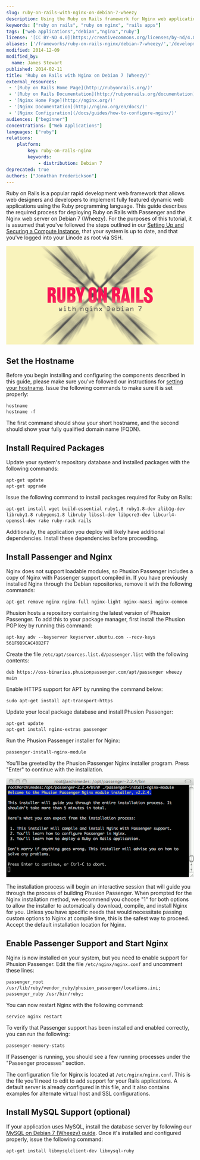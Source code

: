```yaml
---
slug: ruby-on-rails-with-nginx-on-debian-7-wheezy
description: Using the Ruby on Rails framework for Nginx web applications on Debian 7
keywords: ["ruby on rails", "ruby on nginx", "rails apps"]
tags: ["web applications","debian","nginx","ruby"]
license: '[CC BY-ND 4.0](https://creativecommons.org/licenses/by-nd/4.0)'
aliases: ['/frameworks/ruby-on-rails-nginx/debian-7-wheezy/','/development/ror/ruby-on-rails-with-nginx-on-debian-7-wheezy/','/websites/ror/ruby-on-rails-with-nginx-on-debian-7-wheezy/']
modified: 2014-12-09
modified_by:
  name: James Stewart
published: 2014-02-11
title: 'Ruby on Rails with Nginx on Debian 7 (Wheezy)'
external_resources:
 - '[Ruby on Rails Home Page](http://rubyonrails.org/)'
 - '[Ruby on Rails Documentation](http://rubyonrails.org/documentation)'
 - '[Nginx Home Page](http://nginx.org/)'
 - '[Nginx Documentation](http://nginx.org/en/docs/)'
 - '[Nginx Configuration](/docs/guides/how-to-configure-nginx/)'
audiences: ["beginner"]
concentrations: ["Web Applications"]
languages: ["ruby"]
relations:
    platform:
        key: ruby-on-rails-nginx
        keywords:
            - distribution: Debian 7
deprecated: true
authors: ["Jonathan Frederickson"]
---
```


Ruby on Rails is a popular rapid development web framework that allows web designers and developers to implement fully featured dynamic web applications using the Ruby programming language. This guide describes the required process for deploying Ruby on Rails with Passenger and the Nginx web server on Debian 7 (Wheezy). For the purposes of this tutorial, it is assumed that you've followed the steps outlined in our [Setting Up and Securing a Compute Instance](/docs/products/compute/compute-instances/guides/set-up-and-secure/), that your system is up to date, and that you've logged into your Linode as root via SSH.

![Using the Ruby on Rails framework for Nginx web applications on Debian 7](ruby_on_rails_with_nginx_debian_7_smg.png "Using the Ruby on Rails framework for Nginx web applications on Debian 7")

## Set the Hostname

Before you begin installing and configuring the components described in this guide, please make sure you've followed our instructions for [setting your hostname](/docs/products/platform/get-started/#setting-the-hostname). Issue the following commands to make sure it is set properly:

    hostname
    hostname -f

The first command should show your short hostname, and the second should show your fully qualified domain name (FQDN).

## Install Required Packages

Update your system's repository database and installed packages with the following commands:

    apt-get update
    apt-get upgrade

Issue the following command to install packages required for Ruby on Rails:

    apt-get install wget build-essential ruby1.8 ruby1.8-dev zlib1g-dev libruby1.8 rubygems1.8 libruby libssl-dev libpcre3-dev libcurl4-openssl-dev rake ruby-rack rails

Additionally, the application you deploy will likely have additional dependencies. Install these dependencies before proceeding.

## Install Passenger and Nginx

Nginx does not support loadable modules, so Phusion Passenger includes a copy of Nginx with Passenger support compiled in. If you have previously installed Nginx through the Debian repositories, remove it with the following commands:

    apt-get remove nginx nginx-full nginx-light nginx-naxsi nginx-common

Phusion hosts a repository containing the latest version of Phusion Passenger. To add this to your package manager, first install the Phusion PGP key by running this command:

    apt-key adv --keyserver keyserver.ubuntu.com --recv-keys 561F9B9CAC40B2F7

Create the file `/etc/apt/sources.list.d/passenger.list` with the following contents:

    deb https://oss-binaries.phusionpassenger.com/apt/passenger wheezy main

Enable HTTPS support for APT by running the command below:

    sudo apt-get install apt-transport-https

Update your local package database and install Phusion Passenger:

    apt-get update
    apt-get install nginx-extras passenger

Run the Phusion Passenger installer for Nginx:

    passenger-install-nginx-module

You'll be greeted by the Phusion Passenger Nginx installer program. Press "Enter" to continue with the installation.

![Phusion Passenger nginx installer program running on Debian 7 (Wheezy).](351-01-passenger-nginx-installer.png)

The installation process will begin an interactive session that will guide you through the process of building Phusion Passenger. When prompted for the Nginx installation method, we recommend you choose "1" for both options to allow the installer to automatically download, compile, and install Nginx for you. Unless you have specific needs that would necessitate passing custom options to Nginx at compile time, this is the safest way to proceed. Accept the default installation location for Nginx.

## Enable Passenger Support and Start Nginx

Nginx is now installed on your system, but you need to enable support for Phusion Passenger. Edit the file `/etc/nginx/nginx.conf` and uncomment these lines:

    passenger_root /usr/lib/ruby/vendor_ruby/phusion_passenger/locations.ini;
    passenger_ruby /usr/bin/ruby;

You can now restart Nginx with the following command:

    service nginx restart

To verify that Passenger support has been installed and enabled correctly, you can run the following:

    passenger-memory-stats

If Passenger is running, you should see a few running processes under the "Passenger processes" section.

The configuration file for Nginx is located at `/etc/nginx/nginx.conf`. This is the file you'll need to edit to add support for your Rails applications. A default server is already configured in this file, and it also contains examples for alternate virtual host and SSL configurations.

## Install MySQL Support (optional)

If your application uses MySQL, install the database server by following our [MySQL on Debian 7 (Wheezy) guide](/docs/databases/mysql/debian-7-wheezy). Once it's installed and configured properly, issue the following command:

    apt-get install libmysqlclient-dev libmysql-ruby
